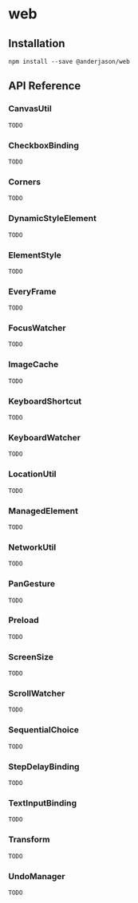 # web

## Installation

`npm install --save @anderjason/web`

## API Reference

### CanvasUtil

`TODO`

### CheckboxBinding

`TODO`

### Corners

`TODO`

### DynamicStyleElement

`TODO`

### ElementStyle

`TODO`

### EveryFrame

`TODO`

### FocusWatcher

`TODO`

### ImageCache

`TODO`

### KeyboardShortcut

`TODO`

### KeyboardWatcher

`TODO`

### LocationUtil

`TODO`

### ManagedElement

`TODO`

### NetworkUtil

`TODO`

### PanGesture

`TODO`

### Preload

`TODO`

### ScreenSize

`TODO`

### ScrollWatcher

`TODO`

### SequentialChoice

`TODO`

### StepDelayBinding

`TODO`

### TextInputBinding

`TODO`

### Transform

`TODO`

### UndoManager

`TODO`
